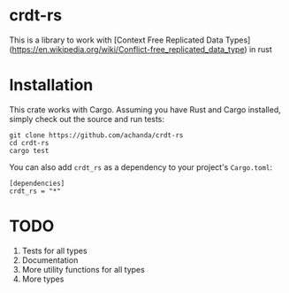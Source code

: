 crdt-rs
============
This is a library to work with [Context Free Replicated Data Types] (https://en.wikipedia.org/wiki/Conflict-free_replicated_data_type) in rust

Installation
=============
This crate works with Cargo. Assuming you have Rust and Cargo installed, simply check out the source and run tests:
```
git clone https://github.com/achanda/crdt-rs
cd crdt-rs
cargo test
```

You can also add `crdt_rs` as a dependency to your project's `Cargo.toml`:
```
[dependencies]
crdt_rs = "*"
```

TODO
===============
1. Tests for all types
2. Documentation
3. More utility functions for all types
4. More types
